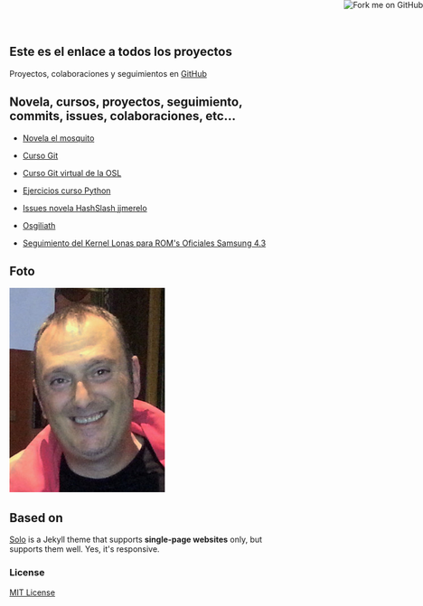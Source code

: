## Este es el enlace a todos los proyectos

Proyectos, colaboraciones y seguimientos en [GitHub](https://github.com/Makova)

## Novela, cursos, proyectos, seguimiento, commits, issues, colaboraciones, etc...

* [Novela el mosquito](https://github.com/Makova/mosquito)

* [Curso Git](https://github.com/Makova/Curso-Git-OSL)
 
* [Curso Git virtual de la OSL](https://github.com/oslugr/curso-git)

* [Ejercicios curso Python](https://github.com/Makova/ejerciciosPython)

* [Issues novela HashSlash jjmerelo](https://github.com/JJ/HashSlash)

* [Osgiliath](https://github.com/fergunet/osgiliath)

* [Seguimiento del Kernel Lonas para ROM's Oficiales Samsung 4.3](https://github.com/javilonas/Lonas_KL-GT-I9300-Sammy)

## Foto

![Manu Cogolludo](makova.jpg)

## Based on

[Solo](http://chibicode.github.io/solo) is a Jekyll theme that supports **single-page websites** only, but supports them well. Yes, it's responsive.

### License

[MIT License](http://chibicode.mit-license.org/)

<a href="https://github.com/Makova/makova.github.io"><img style="position: absolute; top: 0; right: 0; border: 0;" src="https://s3.amazonaws.com/github/ribbons/forkme_right_darkblue_121621.png" alt="Fork me on GitHub"></a>
